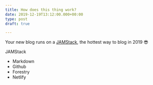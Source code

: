 ```yaml
---
title: How does this thing work?
date: 2019-12-19T13:12:00.000+00:00
type: post
draft: true

---
```

Your new blog runs on a [JAMStack](https://jamstack.org/ "JAMStack"), the hottest way to blog in 2019 😎

JAMStack

* Markdown
* Github
* Forestry
* Netlify